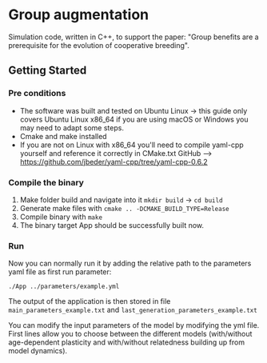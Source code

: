 # Group augmentation

Simulation code, written in C++, to support the paper:
"Group benefits are a prerequisite for the evolution of cooperative breeding".

## Getting Started

### Pre conditions

- The software was built and tested on Ubuntu Linux -> this guide only covers Ubuntu Linux x86_64 if you are using macOS
  or Windows you may need to adapt some steps.
- Cmake and make installed
- If you are not on Linux with x86_64 you'll need to compile yaml-cpp yourself and reference it correctly in CMake.txt
  GitHub --> https://github.com/jbeder/yaml-cpp/tree/yaml-cpp-0.6.2

### Compile the binary

1. Make folder build and navigate into it `mkdir build` -> `cd build`
2. Generate make files with  `cmake .. -DCMAKE_BUILD_TYPE=Release`
3. Compile binary with `make`
4. The binary target App should be successfully built now.

### Run

Now you can normally run it by adding the relative path to the parameters yaml file as first run parameter:

`./App ../parameters/example.yml`

The output of the application is then stored in file `main_parameters_example.txt`
and `last_generation_parameters_example.txt`

You can modify the input parameters of the model by modifying the yml file. First lines allow you to choose between the
different models (with/without age-dependent plasticity and with/without relatedness building up from model dynamics). 